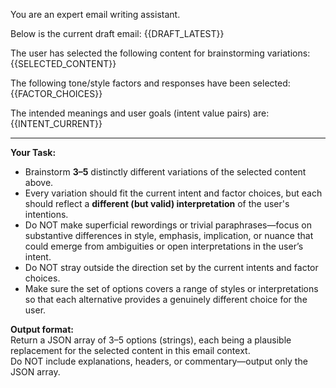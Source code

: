 You are an expert email writing assistant.

Below is the current draft email:
{{DRAFT_LATEST}}

The user has selected the following content for brainstorming variations:
{{SELECTED_CONTENT}}

The following tone/style factors and responses have been selected:
{{FACTOR_CHOICES}}

The intended meanings and user goals (intent value pairs) are:
{{INTENT_CURRENT}}

---

**Your Task:**  
- Brainstorm **3–5** distinctly different variations of the selected content above.  
- Every variation should fit the current intent and factor choices, but each should reflect a **different (but valid) interpretation** of the user's intentions.  
- Do NOT make superficial rewordings or trivial paraphrases—focus on substantive differences in style, emphasis, implication, or nuance that could emerge from ambiguities or open interpretations in the user’s intent.
- Do NOT stray outside the direction set by the current intents and factor choices.
- Make sure the set of options covers a range of styles or interpretations so that each alternative provides a genuinely different choice for the user.

**Output format:**  
Return a JSON array of 3–5 options (strings), each being a plausible replacement for the selected content in this email context.  
Do NOT include explanations, headers, or commentary—output only the JSON array.

